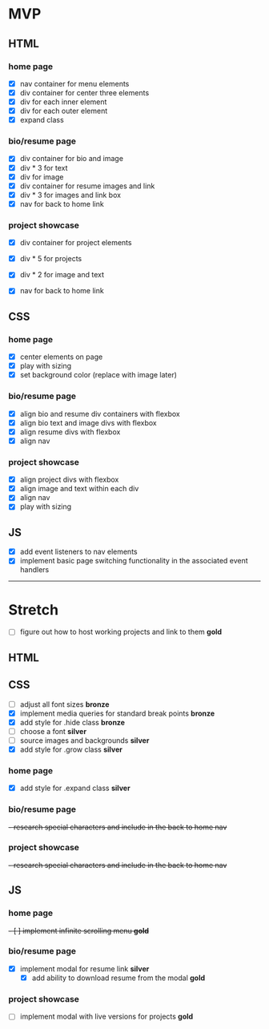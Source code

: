 # MVP

## HTML

### home page
- [x] nav container for menu elements
- [x] div container for center three elements
 - [x] div for each inner element
- [x] div for each outer element
 - [x] expand class

### bio/resume page
- [x] div container for bio and image
 - [x] div * 3 for text
 - [x] div for image
- [x] div container for resume images and link
 - [x] div * 3 for images and link box
- [x] nav for back to home link

### project showcase

- [x] div container for project elements
 - [x] div * 5 for projects
  - [x] div * 2 for image and text
- [x] nav for back to home link


## CSS

### home page
- [x] center elements on page
- [x] play with sizing
- [x] set background color (replace with image later)

### bio/resume page
- [x] align bio and resume div containers with flexbox
- [x] align bio text and image divs with flexbox
- [x] align resume divs with flexbox
- [x] align nav

### project showcase
- [x] align project divs with flexbox
 - [x] align image and text within each div
- [x] align nav
- [x] play with sizing

## JS

- [x] add event listeners to nav elements
- [x] implement basic page switching functionality in the associated event handlers

---

# Stretch

- [ ] figure out how to host working projects and link to them **gold**

## HTML

## CSS

- [ ] adjust all font sizes **bronze**
- [x] implement media queries for standard break points **bronze**
- [x] add style for .hide class **bronze**
- [ ] choose a font **silver**
- [ ] source images and backgrounds **silver**
- [x] add style for .grow class **silver**

### home page
  - [X] add style for .expand class **silver**

### bio/resume page
~~- research special characters and include in the back to home nav~~

### project showcase
~~- research special characters and include in the back to home nav~~

## JS

### home page
~~- [ ] implement infinite scrolling menu **gold**~~

### bio/resume page
- [x] implement modal for resume link **silver**
  - [x] add ability to download resume from the modal **gold**

### project showcase
- [ ] implement modal with live versions for projects **gold**
